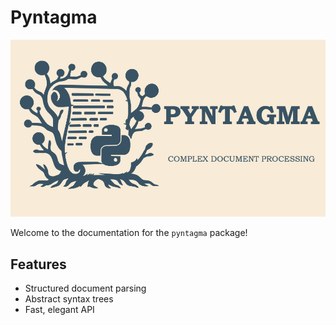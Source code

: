 # Pyntagma

![Pyntagma Logo](banner.png)

Welcome to the documentation for the `pyntagma` package!

## Features

- Structured document parsing
- Abstract syntax trees
- Fast, elegant API